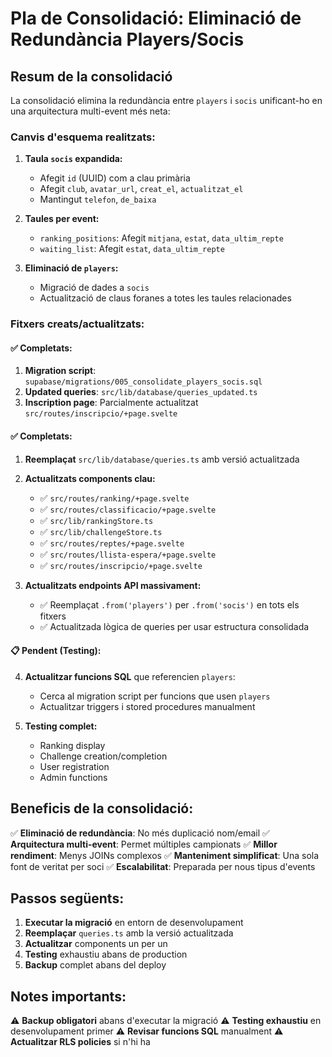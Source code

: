 # Pla de Consolidació: Eliminació de Redundància Players/Socis

## Resum de la consolidació

La consolidació elimina la redundància entre `players` i `socis` unificant-ho en una arquitectura multi-event més neta:

### Canvis d'esquema realitzats:

1. **Taula `socis` expandida:**
   - Afegit `id` (UUID) com a clau primària
   - Afegit `club`, `avatar_url`, `creat_el`, `actualitzat_el`
   - Mantingut `telefon`, `de_baixa`

2. **Taules per event:**
   - `ranking_positions`: Afegit `mitjana`, `estat`, `data_ultim_repte`
   - `waiting_list`: Afegit `estat`, `data_ultim_repte`

3. **Eliminació de `players`:**
   - Migració de dades a `socis`
   - Actualització de claus foranes a totes les taules relacionades

### Fitxers creats/actualitzats:

#### ✅ Completats:
1. **Migration script**: `supabase/migrations/005_consolidate_players_socis.sql`
2. **Updated queries**: `src/lib/database/queries_updated.ts`
3. **Inscription page**: Parcialmente actualitzat `src/routes/inscripcio/+page.svelte`

#### ✅ Completats:
1. **Reemplaçat** `src/lib/database/queries.ts` amb versió actualitzada
2. **Actualitzats components clau:**
   - ✅ `src/routes/ranking/+page.svelte`
   - ✅ `src/routes/classificacio/+page.svelte`
   - ✅ `src/lib/rankingStore.ts`
   - ✅ `src/lib/challengeStore.ts`
   - ✅ `src/routes/reptes/+page.svelte`
   - ✅ `src/routes/llista-espera/+page.svelte`
   - ✅ `src/routes/inscripcio/+page.svelte`

3. **Actualitzats endpoints API massivament:**
   - ✅ Reemplaçat `.from('players')` per `.from('socis')` en tots els fitxers
   - ✅ Actualitzada lògica de queries per usar estructura consolidada

#### 📋 Pendent (Testing):
4. **Actualitzar funcions SQL** que referencien `players`:
   - Cerca al migration script per funcions que usen `players`
   - Actualitzar triggers i stored procedures manualment

5. **Testing complet:**
   - Ranking display
   - Challenge creation/completion
   - User registration
   - Admin functions

## Beneficis de la consolidació:

✅ **Eliminació de redundància**: No més duplicació nom/email
✅ **Arquitectura multi-event**: Permet múltiples campionats
✅ **Millor rendiment**: Menys JOINs complexos
✅ **Manteniment simplificat**: Una sola font de veritat per soci
✅ **Escalabilitat**: Preparada per nous tipus d'events

## Passos següents:

1. **Executar la migració** en entorn de desenvolupament
2. **Reemplaçar** `queries.ts` amb la versió actualitzada
3. **Actualitzar** components un per un
4. **Testing** exhaustiu abans de production
5. **Backup** complet abans del deploy

## Notes importants:

⚠️ **Backup obligatori** abans d'executar la migració
⚠️ **Testing exhaustiu** en desenvolupament primer
⚠️ **Revisar funcions SQL** manualment
⚠️ **Actualitzar RLS policies** si n'hi ha
